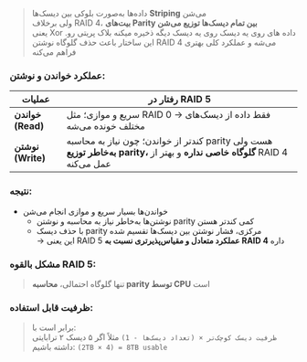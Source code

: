 
> داده‌ها به‌صورت بلوکی بین دیسک‌ها **Striping** می‌شن  
> ولی برخلاف RAID 4، **بیت‌های Parity بین تمام دیسک‌ها توزیع می‌شن**  
> یعنی Xor داده های روی یه دیسک روی یه دیسک دیگه ذخیره میکنه بلاک پریتی رو.
> این ساختار باعث حذف گلوگاه نوشتن RAID 4 می‌شه و عملکرد کلی بهتری فراهم می‌کنه
### عملکرد خواندن و نوشتن:

| عملیات            | رفتار در RAID 5                                                                                                            |
| ----------------- | -------------------------------------------------------------------------------------------------------------------------- |
| **خواندن (Read)** | سریع و موازی؛ مثل RAID 0 → فقط داده از دیسک‌های مختلف خونده می‌شه                                                          |
| **نوشتن (Write)** | کندتر از خواندن؛ چون نیاز به محاسبه parity هست ولی **به‌خاطر توزیع parity، گلوگاه خاصی نداره** و بهتر از RAID 4 عمل می‌کنه |
### نتیجه:

- خواندن‌ها بسیار سریع و موازی انجام می‌شن
    - نوشتن‌ها به‌خاطر نیاز به محاسبه و نوشتن parity کمی کندتر هستن
    - با حذف دیسک parity مرکزی، فشار نوشتن بین دیسک‌ها تقسیم شده  
    → این یعنی RAID 5 **عملکرد متعادل و مقیاس‌پذیرتری نسبت به RAID 4** داره
### مشکل بالقوه RAID 5:

> تنها گلوگاه احتمالی، **محاسبه parity توسط CPU** است  
### ظرفیت قابل استفاده:

> برابر است با:  
> `ظرفیت دیسک کوچک‌تر × (تعداد دیسک‌ها - 1)`
مثلاً اگر ۵ دیسک ۲ ترابایتی داشته باشیم:
`(2TB × 4) = 8TB usable`